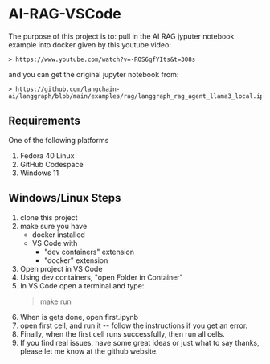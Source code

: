# AI-RAG-VSCode

The purpose of this project is to: 
 pull in the AI RAG jyputer notebook example 
 into docker given by this youtube video: 

    > https://www.youtube.com/watch?v=-ROS6gfYIts&t=308s

and you can get the original jupyter notebook from:

    > https://github.com/langchain-ai/langgraph/blob/main/examples/rag/langgraph_rag_agent_llama3_local.ipynb

## Requirements

One of the following platforms
1.  Fedora 40 Linux
3.  GitHub Codespace
2.  Windows 11 

## Windows/Linux Steps

1. clone this project
2. make sure you have
    - docker installed
    - VS Code with 
      - "dev containers" extension
      - "docker" extension
3. Open project in VS Code
4. Using dev containers, "open Folder in Container"
5. In VS Code open a terminal and type:
   > make run 
6. When is gets done, open first.ipynb 
7. open first cell, and run it -- follow the instructions if you get an error.
8. Finally, when the first cell runs successfully, then run all cells.
9. If you find real issues, have some great ideas or just what to say thanks, please let me know at the github website. 


